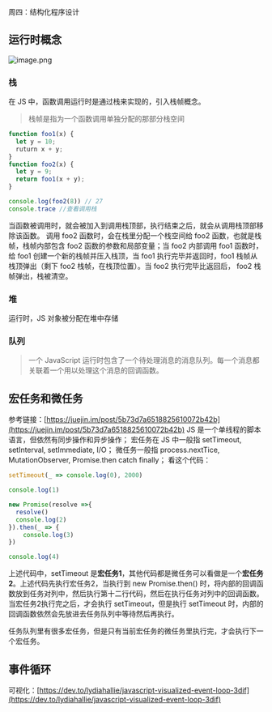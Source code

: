  周四：结构化程序设计

## 运行时概念
![image.png](https://cdn.nlark.com/yuque/0/2020/png/412491/1588776762995-71c26cdd-3e9a-429b-81ce-a853c32c8e4a.png#align=left&display=inline&height=315&margin=%5Bobject%20Object%5D&name=image.png&originHeight=291&originWidth=319&size=11866&status=done&style=none&width=343)
### 栈
在 JS 中，函数调用运行时是通过栈来实现的，引入栈帧概念。
> 栈帧是指为一个函数调用单独分配的那部分栈空间

```javascript
function foo1(x) {
  let y = 10;
  ruturn x + y;
}
function foo2(x) {
  let y = 9;
  return foo1(x + y);
}

console.log(foo2(8)) // 27
console.trace //查看调用栈
```
当函数被调用时，就会被加入到调用栈顶部，执行结束之后，就会从调用栈顶部移除该函数。
调用 foo2 函数时，会在栈里分配一个栈空间给 foo2 函数，也就是栈帧，栈帧内部包含 foo2 函数的参数和局部变量；当 foo2 内部调用 foo1 函数时，给 foo1 创建一个新的栈帧并压入栈顶，当 foo1 执行完毕并返回时，foo1 栈帧从栈顶弹出（剩下 foo2 栈帧，在栈顶位置）。当 foo2 执行完毕比返回后， foo2 栈帧弹出，栈被清空。

### 堆
运行时，JS 对象被分配在堆中存储


### 队列
> 一个 JavaScript 运行时包含了一个待处理消息的消息队列。每一个消息都关联着一个用以处理这个消息的回调函数。



## 宏任务和微任务
参考链接：[https://juejin.im/post/5b73d7a6518825610072b42b](https://juejin.im/post/5b73d7a6518825610072b42b)
JS 是一个单线程的脚本语言，但依然有同步操作和异步操作；
宏任务在 JS 中一般指 setTimeout, setInterval, setImmediate, I/O；
微任务一般指 process.nextTice, MutationObserver, Promise.then catch finally；
看这个代码：
```javascript
setTimeout(_ => console.log(0), 2000)

console.log(1)

new Promise(resolve =>{
  resolve()
  console.log(2)
}).then(_ => {
	console.log(3)
})

console.log(4)
```
上述代码中，setTimeout 是**宏任务1**，其他代码都是微任务可以看做是一个**宏任务2**。上述代码先执行宏任务2，当执行到 new Promise.then() 时，将内部的回调函数放到任务对列中，然后执行第十二行代码，然后在执行任务对列中的回调函数。当宏任务2执行完之后，才会执行 setTimeout，但是执行 setTimeout 时，内部的回调函数依然会先放进去任务队列中等待然后再执行。


任务队列里有很多宏任务，但是只有当前宏任务的微任务里执行完，才会执行下一个宏任务。

## 事件循环
可视化：[https://dev.to/lydiahallie/javascript-visualized-event-loop-3dif](https://dev.to/lydiahallie/javascript-visualized-event-loop-3dif)
